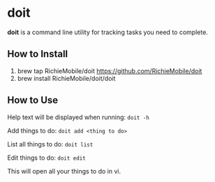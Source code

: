 doit
====

**doit** is a command line utility for tracking tasks you need to complete.

How to Install
--------------

1. brew tap RichieMobile/doit https://github.com/RichieMobile/doit
2. brew install RichieMobile/doit/doit


How to Use
----------

Help text will be displayed when running: `doit -h`

Add things to do: `doit add <thing to do>`

List all things to do: `doit list`

Edit things to do: `doit edit`

This will open all your things to do in vi.